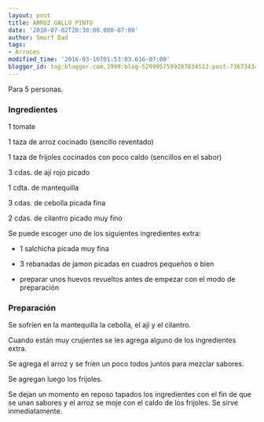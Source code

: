 ```yaml
---
layout: post
title: ARROZ GALLO PINTO
date: '2010-07-02T20:30:00.000-07:00'
author: Smurf Dad
tags:
- Arroces
modified_time: '2016-03-16T01:53:03.616-07:00'
blogger_id: tag:blogger.com,1999:blog-5299957599287034512.post-7367343419653616331
---
```


Para 5 personas.

<h3>Ingredientes</h3>

1 tomate

1 taza de arroz cocinado (sencillo reventado)

1 taza de frijoles cocinados con poco caldo (sencillos en el sabor)

3 cdas. de ají rojo picado

1 cdta. de mantequilla

3 cdas. de cebolla picada fina

2 cdas. de cilantro picado muy fino

Se puede escoger uno de los siguientes ingredientes extra:

- 1 salchicha picada muy fina

- 3 rebanadas de jamon picadas en cuadros pequeños o bien

- preparar unos huevos revueltos antes de empezar con el modo de preparación

<h3>Preparación</h3>

Se sofríen en la mantequilla la cebolla, el ají y el cilantro.

Cuando están muy crujientes se les agrega alguno de los ingredientes extra.

Se agrega el arroz y se fríen un poco todos juntos para mezclar sabores.

Se agregan luego los frijoles.

Se dejan un momento en reposo tapados los ingredientes con el fin de que se unan sabores y el arroz se moje con el caldo de los frijoles. Se sirve inmediatamente.

